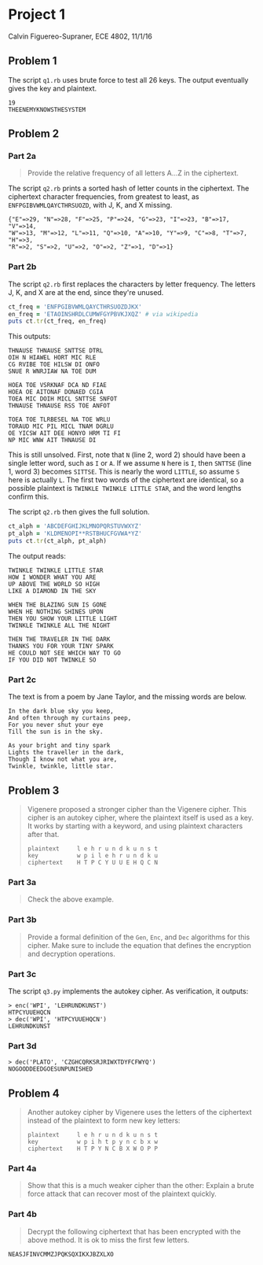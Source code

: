 Project 1
===============================================================================

Calvin Figuereo-Supraner, ECE 4802, 11/1/16

Problem 1
-------------------------------------------------------------------------------

The script `q1.rb`  uses brute force to test all 26 keys. The output eventually
gives the key and plaintext.

```
19
THEENEMYKNOWSTHESYSTEM
```

Problem 2
-------------------------------------------------------------------------------

### Part 2a

> Provide the relative frequency of all letters A...Z in the ciphertext.

The script `q2.rb` prints a sorted hash of letter counts in the ciphertext. The
ciphertext character frequencies, from greatest to least, as
`ENFPGIBVWMLQAYCTHRSUOZD`, with J, K, and X missing.

```
{"E"=>29, "N"=>28, "F"=>25, "P"=>24, "G"=>23, "I"=>23, "B"=>17, "V"=>14,
"W"=>13, "M"=>12, "L"=>11, "Q"=>10, "A"=>10, "Y"=>9, "C"=>8, "T"=>7, "H"=>3,
"R"=>2, "S"=>2, "U"=>2, "O"=>2, "Z"=>1, "D"=>1}
```

### Part 2b

The script `q2.rb` first replaces the characters by letter frequency. The
letters J, K, and X are at the end, since they're unused.

```ruby
ct_freq = 'ENFPGIBVWMLQAYCTHRSUOZDJKX'
en_freq = 'ETAOINSHRDLCUMWFGYPBVKJXQZ' # via wikipedia
puts ct.tr(ct_freq, en_freq)
```

This outputs:

```
THNAUSE THNAUSE SNTTSE DTRL
OIH N HIAWEL HORT MIC RLE
CG RVIBE TOE HILSW DI ONFO
SNUE R WNRJIAW NA TOE DUM

HOEA TOE VSRKNAF DCA ND FIAE
HOEA OE AITONAF DONAED CGIA
TOEA MIC DOIH MICL SNTTSE SNFOT
THNAUSE THNAUSE RSS TOE ANFOT

TOEA TOE TLRBESEL NA TOE WRLU 
TORAUD MIC PIL MICL TNAM DGRLU
OE YICSW AIT DEE HONYO HRM TI FI
NP MIC WNW AIT THNAUSE DI
```

This is still unsolved. First, note that `N` (line 2, word 2) should have been
a single letter word, such as `I` or `A`. If we assume `N` here is `I`, then
`SNTTSE` (line 1, word 3) becomes `SITTSE`. This is nearly the word `LITTLE`,
so assume `S` here is actually `L`. The first two words of the ciphertext are
identical, so a possible plaintext is `TWINKLE TWINKLE LITTLE STAR`, and the
word lengths confirm this.

The script `q2.rb` then gives the full solution.

```ruby
ct_alph = 'ABCDEFGHIJKLMNOPQRSTUVWXYZ'
pt_alph = 'KLDMENOPI**RSTBHUCFGVWA*YZ'
puts ct.tr(ct_alph, pt_alph)
```

The output reads:

```
TWINKLE TWINKLE LITTLE STAR
HOW I WONDER WHAT YOU ARE
UP ABOVE THE WORLD SO HIGH
LIKE A DIAMOND IN THE SKY

WHEN THE BLAZING SUN IS GONE
WHEN HE NOTHING SHINES UPON
THEN YOU SHOW YOUR LITTLE LIGHT
TWINKLE TWINKLE ALL THE NIGHT

THEN THE TRAVELER IN THE DARK 
THANKS YOU FOR YOUR TINY SPARK
HE COULD NOT SEE WHICH WAY TO GO
IF YOU DID NOT TWINKLE SO
```

### Part 2c

The text is from a poem by Jane Taylor, and the missing words are below.

```
In the dark blue sky you keep,
And often through my curtains peep,
For you never shut your eye
Till the sun is in the sky.

As your bright and tiny spark
Lights the traveller in the dark,
Though I know not what you are,
Twinkle, twinkle, little star.
```

Problem 3
-------------------------------------------------------------------------------

> Vigenere proposed a stronger cipher than the Vigenere cipher. This cipher is
> an autokey cipher, where the plaintext itself is used as a key. It works by
> starting with a keyword, and using plaintext characters after that.
>
> ```
> plaintext     l e h r u n d k u n s t
> key           w p i l e h r u n d k u
> ciphertext    H T P C Y U U E H Q C N
> ```

### Part 3a

> Check the above example.

### Part 3b

> Provide a formal definition of the `Gen`, `Enc`, and `Dec` algorithms for
> this cipher. Make sure to include the equation that defines the encryption
> and decryption operations.

### Part 3c

The script `q3.py` implements the autokey cipher. As verification, it outputs:

```
> enc('WPI', 'LEHRUNDKUNST')
HTPCYUUEHQCN
> dec('WPI', 'HTPCYUUEHQCN')
LEHRUNDKUNST
```

### Part 3d

```
> dec('PLATO', 'CZGHCQRKSRJRIWXTDYFCFWYQ')
NOGOODDEEDGOESUNPUNISHED
```

Problem 4
-------------------------------------------------------------------------------

> Another autokey cipher by Vigenere uses the letters of the ciphertext instead
> of the plaintext to form new key letters:
>
> ```
> plaintext     l e h r u n d k u n s t
> key           w p i h t p y n c b x w
> ciphertext    H T P Y N C B X W O P P
> ```

### Part 4a

> Show that this is a much weaker cipher than the other: Explain a brute force
> attack that can recover most of the plaintext quickly.

### Part 4b

> Decrypt the following ciphertext that has been encrypted with the above
> method. It is ok to miss the first few letters.

```
NEASJFINVCMMZJPQKSQXIKXJBZXLXO
```

